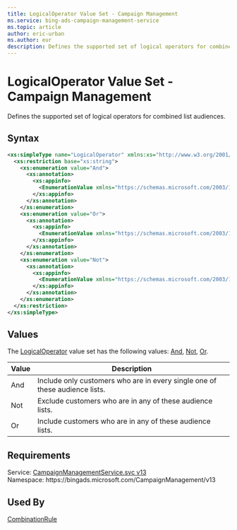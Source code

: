 ```yaml
---
title: LogicalOperator Value Set - Campaign Management
ms.service: bing-ads-campaign-management-service
ms.topic: article
author: eric-urban
ms.author: eur
description: Defines the supported set of logical operators for combined list audiences.
---
```

# LogicalOperator Value Set - Campaign Management
Defines the supported set of logical operators for combined list audiences.

## Syntax
```xml
<xs:simpleType name="LogicalOperator" xmlns:xs="http://www.w3.org/2001/XMLSchema">
  <xs:restriction base="xs:string">
    <xs:enumeration value="And">
      <xs:annotation>
        <xs:appinfo>
          <EnumerationValue xmlns="https://schemas.microsoft.com/2003/10/Serialization/">1</EnumerationValue>
        </xs:appinfo>
      </xs:annotation>
    </xs:enumeration>
    <xs:enumeration value="Or">
      <xs:annotation>
        <xs:appinfo>
          <EnumerationValue xmlns="https://schemas.microsoft.com/2003/10/Serialization/">2</EnumerationValue>
        </xs:appinfo>
      </xs:annotation>
    </xs:enumeration>
    <xs:enumeration value="Not">
      <xs:annotation>
        <xs:appinfo>
          <EnumerationValue xmlns="https://schemas.microsoft.com/2003/10/Serialization/">3</EnumerationValue>
        </xs:appinfo>
      </xs:annotation>
    </xs:enumeration>
  </xs:restriction>
</xs:simpleType>
```

## <a name="values"></a>Values

The [LogicalOperator](logicaloperator.md) value set has the following values: [And](#and), [Not](#not), [Or](#or).

|Value|Description|
|-----------|---------------|
|<a name="and"></a>And|Include only customers who are in every single one of these audience lists.|
|<a name="not"></a>Not|Exclude customers who are in any of these audience lists.|
|<a name="or"></a>Or|Include customers who are in any of these audience lists.|

## Requirements
Service: [CampaignManagementService.svc v13](https://campaign.api.bingads.microsoft.com/Api/Advertiser/CampaignManagement/v13/CampaignManagementService.svc)  
Namespace: https\://bingads.microsoft.com/CampaignManagement/v13  

## Used By
[CombinationRule](combinationrule.md)  
